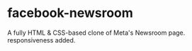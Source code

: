 # facebook-newsroom
A fully HTML &amp; CSS-based clone of Meta's Newsroom page. responsiveness added.  
